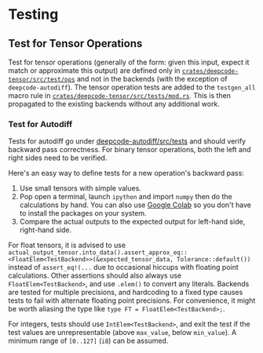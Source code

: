 # Testing

## Test for Tensor Operations

Test for tensor operations (generally of the form: given this input, expect it match or approximate
this output) are defined only in
[`crates/deepcode-tensor/src/test/ops`](https://github.com/kothagpt/deepcode/tree/81a67b6a0992b9b5c33cda8b9784570143b67319/crates/deepcode-tensor/src/tests/ops)
and not in the backends (with the exception of `deepcode-autodiff`). The tensor operation tests are
added to the `testgen_all` macro rule in
[`crates/deepcode-tensor/src/tests/mod.rs`](https://github.com/kothagpt/deepcode/blob/81a67b6a0992b9b5c33cda8b9784570143b67319/crates/deepcode-tensor/src/tests/mod.rs).
This is then propagated to the existing backends without any additional work.

### Test for Autodiff

Tests for autodiff go under
[deepcode-autodiff/src/tests](https://github.com/kothagpt/deepcode/tree/81a67b6a0992b9b5c33cda8b9784570143b67319/crates/deepcode-autodiff/src/tests)
and should verify backward pass correctness. For binary tensor operations, both the left and right
sides need to be verified.

Here's an easy way to define tests for a new operation's backward pass:

1. Use small tensors with simple values.
2. Pop open a terminal, launch `ipython` and import `numpy` then do the calculations by hand. You
   can also use [Google Colab](https://colab.google/) so you don't have to install the packages on
   your system.
3. Compare the actual outputs to the expected output for left-hand side, right-hand side.

For float tensors, it is advised to use
`actual_output_tensor.into_data().assert_approx_eq::<FloatElem<TestBackend>>(&expected_tensor_data, Tolerance::default())`
instead of `assert_eq!(...` due to occasional hiccups with floating point calculations. Other
assertions should also always use `FloatElem<TestBackend>`, and use `.elem()` to convert any
literals. Backends are tested for multiple precisions, and hardcoding to a fixed type causes tests
to fail with alternate floating point precisions. For convenience, it might be worth aliasing the
type like `type FT = FloatElem<TestBackend>;`.

For integers, tests should use `IntElem<TestBackend>`, and exit the test if the test values are
unrepresentable (above `max_value`, below `min_value`). A minimum range of `[0..127]` (`i8`) can be
assumed.
